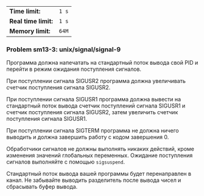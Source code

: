 |                      |       |
|----------------------|-------|
| **Time limit:**      | `1 s` |
| **Real time limit:** | `1 s` |
| **Memory limit:**    | `64M` |


### Problem sm13-3: unix/signal/signal-9

Программа должна напечатать на стандартный поток вывода свой PID и перейти в режим ожидания
поступления сигналов.

При поступлении сигнала SIGUSR2 программа должна увеличивать счетчик поступления сигнала SIGUSR2.

При поступлении сигнала SIGUSR1 программа должна вывести на стандартный поток вывода счетчик
поступлений сигнала SIGUSR1 и счетчик поступления сигнала SIGUSR2, затем увеличить счетчик
поступления сигнала SIGUSR1.

При поступлении сигнала SIGTERM программа не должна ничего выводить и должна завершить работу с
кодом завершения 0.

Обработчики сигналов не должны выполнять никаких действий, кроме изменения значений глобальных
переменных. Ожидание поступления сигналов выполняйте с помощью `sigsuspend`.

Стандартный поток вывода вашей программы будет перенаправлен в канал. Не забывайте выводить
разделитель после вывода чисел и сбрасывать буфер вывода.


